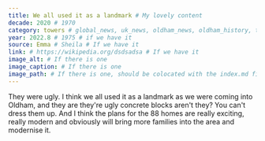 ```yaml
---
title: We all used it as a landmark # My lovely content
decade: 2020 # 1970
category: towers # global_news, uk_news, oldham_news, oldham_history, towers, surrounding_estate # Always exactly one category
year: 2022.8 # 1975 # if we have it
source: Emma # Sheila # If we have it
link: # https://wikipedia.org/dsdsadsa # If we have it
image_alt: # If there is one
image_caption: # If there is one
image_path: # If there is one, should be colocated with the index.md file in the folder
---
```


They were ugly. I think we all used it as a landmark as we were coming into Oldham, and they are they're ugly concrete blocks aren't they? You can't dress them up. And I think the plans for the 88 homes are really exciting, really modern and obviously will bring more families into the area and modernise it.
